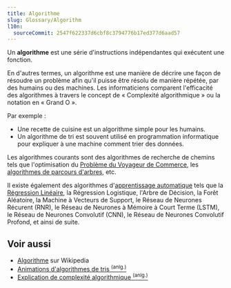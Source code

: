 ```yaml
---
title: Algorithme
slug: Glossary/Algorithm
l10n:
  sourceCommit: 2547f622337d6cbf8c3794776b17ed377d6aad57
---
```


Un **algorithme** est une série d'instructions indépendantes qui exécutent une fonction.

En d'autres termes, un algorithme est une manière de décrire une façon de résoudre un problème afin qu'il puisse être résolu de manière répétée, par des humains ou des machines. Les informaticiens comparent l'efficacité des algorithmes à travers le concept de «&nbsp;Complexité algorithmique&nbsp;» ou la notation en «&nbsp;Grand O&nbsp;».

Par exemple&nbsp;:

- Une recette de cuisine est un algorithme simple pour les humains.
- Un algorithme de tri est souvent utilisé en programmation informatique pour expliquer à une machine comment trier des données.

Les algorithmes courants sont des algorithmes de recherche de chemins tels que l'optimisation du [Problème du Voyageur de Commerce](https://fr.wikipedia.org/wiki/Probl%C3%A8me_du_voyageur_de_commerce), les [algorithmes de parcours d'arbres](https://fr.wikipedia.org/wiki/Parcours_d%27arbre), etc.

Il existe également des algorithmes d'[apprentissage automatique](https://fr.wikipedia.org/wiki/Apprentissage_automatique) tels que la [Régression Linéaire](<https://fr.wikipedia.org/wiki/R%C3%A9gression_(statistiques)>), la Régression Logistique, l'Arbre de Décision, la Forêt Aléatoire, la Machine à Vecteurs de Support, le Réseau de Neurones Récurent (<abbr>RNR</abbr>), le Réseau de Neurones à Mémoire à Court Terme (<abbr>LSTM</abbr>), le Réseau de Neurones Convolutif (<abbr>CNN</abbr>), le Réseau de Neurones Convolutif Profond, et ainsi de suite.

## Voir aussi

- [Algorithme](https://fr.wikipedia.org/wiki/Algorithme) sur Wikipedia
- [Animations d'algorithmes de tris <sup>(anlg.)</sup>](https://www.toptal.com/developers/sorting-algorithms)
- [Explication de complexité algorithmique <sup>(anlg.)</sup>](https://www.bigocheatsheet.com/)
